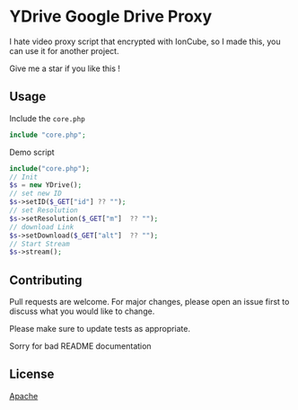 # YDrive Google Drive Proxy
I hate video proxy script that encrypted with IonCube, so I made this, you can use it for another project.

Give me a star if you like this !


## Usage

Include the `core.php`
```php
include "core.php";
```
Demo script
```php
include("core.php");
// Init
$s = new YDrive();
// set new ID
$s->setID($_GET["id"] ?? "");
// set Resolution
$s->setResolution($_GET["m"]  ?? "");
// download Link 
$s->setDownload($_GET["alt"]  ?? "");
// Start Stream
$s->stream();
```
## Contributing
Pull requests are welcome. For major changes, please open an issue first to discuss what you would like to change.

Please make sure to update tests as appropriate.

Sorry for bad README documentation

## License
[Apache](https://www.apache.org/licenses/LICENSE-2.0)

